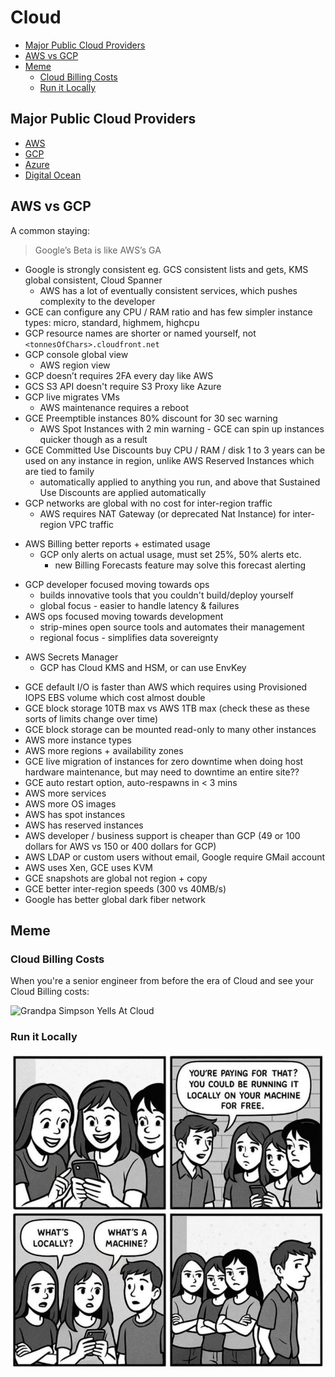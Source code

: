 # Cloud

<!-- INDEX_START -->

- [Major Public Cloud Providers](#major-public-cloud-providers)
- [AWS vs GCP](#aws-vs-gcp)
- [Meme](#meme)
  - [Cloud Billing Costs](#cloud-billing-costs)
  - [Run it Locally](#run-it-locally)

<!-- INDEX_END -->

## Major Public Cloud Providers

- [AWS](aws.md)
- [GCP](gcp.md)
- [Azure](azure.md)
- [Digital Ocean](digital-ocean.md)

## AWS vs GCP

A common staying:

> Google’s Beta is like AWS’s GA

- Google is strongly consistent eg. GCS consistent lists and gets, KMS global consistent, Cloud Spanner
  - AWS has a lot of eventually consistent services, which pushes complexity to the developer
- GCE can configure any CPU / RAM ratio and has few simpler instance types: micro, standard, highmem, highcpu
- GCP resource names are shorter or named yourself, not `<tonnesOfChars>.cloudfront.net`
- GCP console global view
  - AWS region view
- GCP doesn’t requires 2FA every day like AWS
- GCS S3 API doesn't require S3 Proxy like Azure
- GCP live migrates VMs
  - AWS maintenance requires a reboot
- GCE Preemptible instances 80% discount for 30 sec warning
  - AWS Spot Instances with 2 min warning - GCE can spin up instances quicker though as a result
- GCE Committed Use Discounts buy CPU / RAM / disk 1 to 3 years can be used on any instance in region,
  unlike AWS Reserved Instances which are tied to family
  - automatically applied to anything you run, and above that Sustained Use Discounts are applied automatically
- GCP networks are global with no cost for inter-region traffic
  - AWS requires NAT Gateway (or deprecated Nat Instance) for inter-region VPC traffic

<!-- -->

- AWS Billing better reports + estimated usage
  - GCP only alerts on actual usage, must set 25%, 50% alerts etc.
    - new Billing Forecasts feature may solve this forecast alerting

<!-- -->

- GCP developer focused moving towards ops
  - builds innovative tools that you couldn't build/deploy yourself
  - global focus - easier to handle latency & failures
- AWS ops focused moving towards development
  - strip-mines open source tools and automates their management
  - regional focus - simplifies data sovereignty

<!-- -->

- AWS Secrets Manager
  - GCP has Cloud KMS and HSM, or can use EnvKey

<!-- -->

- GCE default I/O is faster than AWS which requires using Provisioned IOPS EBS volume which cost almost double
- GCE block storage 10TB max vs AWS 1TB max (check these as these sorts of limits change over time)
- GCE block storage can be mounted read-only to many other instances
- AWS more instance types
- AWS more regions + availability zones
- GCE live migration of instances for zero downtime when doing host hardware maintenance,
  but may need to downtime an entire site??
- GCE auto restart option, auto-respawns in < 3 mins
- AWS more services
- AWS more OS images
- AWS has spot instances
- AWS has reserved instances
- AWS developer / business support is cheaper than GCP (49 or 100 dollars for AWS vs 150 or 400 dollars for GCP)
- AWS LDAP or custom users without email, Google require GMail account
- AWS uses Xen, GCE uses KVM
- GCE snapshots are global not region + copy
- GCE better inter-region speeds (300 vs 40MB/s)
- Google has better global dark fiber network

## Meme

### Cloud Billing Costs

When you're a senior engineer from before the era of Cloud and see your Cloud Billing costs:

![Grandpa Simpson Yells At Cloud](images/simpson_grandpa_yells_at_cloud.jpeg)

### Run it Locally

![Run it Locally](images/paying_for_cloud_could_be_running_it_for_free_locally.jpeg)
